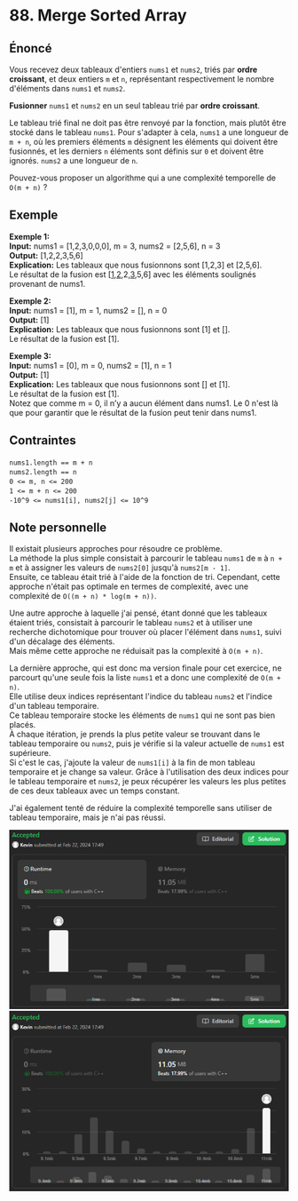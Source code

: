 # 88. Merge Sorted Array

## Énoncé

Vous recevez deux tableaux d'entiers `nums1` et `nums2`, triés par **ordre croissant**, et deux entiers `m` et `n`, représentant respectivement le nombre d'éléments dans `nums1` et `nums2`.

**Fusionner** `nums1` et `nums2` en un seul tableau trié par **ordre croissant**.

Le tableau trié final ne doit pas être renvoyé par la fonction, mais plutôt être stocké dans le tableau `nums1`. Pour s'adapter à cela, `nums1` a une longueur de `m + n`, où les premiers éléments `m` désignent les éléments qui doivent être fusionnés, et les derniers `n` éléments sont définis sur `0` et doivent être ignorés. `nums2` a une longueur de `n`.

Pouvez-vous proposer un algorithme qui a une complexité temporelle de `O(m + n)` ?

## Exemple

**Exemple 1:**  
**Input:** nums1 = [1,2,3,0,0,0], m = 3, nums2 = [2,5,6], n = 3  
**Output:** [1,2,2,3,5,6]  
**Explication:** Les tableaux que nous fusionnons sont [1,2,3] et [2,5,6].  
Le résultat de la fusion est [<ins>1</ins>,<ins>2</ins>,2,<ins>3</ins>,5,6] avec les éléments soulignés provenant de nums1.

**Exemple 2:**  
**Input:** nums1 = [1], m = 1, nums2 = [], n = 0  
**Output:** [1]  
**Explication:** Les tableaux que nous fusionnons sont [1] et [].  
Le résultat de la fusion est [1].

**Exemple 3:**  
**Input:** nums1 = [0], m = 0, nums2 = [1], n = 1  
**Output:** [1]  
**Explication:** Les tableaux que nous fusionnons sont [] et [1].  
Le résultat de la fusion est [1].  
Notez que comme m = 0, il n’y a aucun élément dans nums1. Le 0 n'est là que pour garantir que le résultat de la fusion peut tenir dans nums1.

## Contraintes

`nums1.length == m + n`  
`nums2.length == n`  
`0 <= m, n <= 200`  
`1 <= m + n <= 200`  
`-10^9 <= nums1[i], nums2[j] <= 10^9`

## Note personnelle

Il existait plusieurs approches pour résoudre ce problème.  
La méthode la plus simple consistait à parcourir le tableau `nums1` de `m` à `n + m` et à assigner les valeurs de `nums2[0]` jusqu'à `nums2[m - 1]`.  
Ensuite, ce tableau était trié à l'aide de la fonction de tri. Cependant, cette approche n'était pas optimale en termes de complexité, avec une complexité de `O((m + n) * log(m + n))`.

Une autre approche à laquelle j'ai pensé, étant donné que les tableaux étaient triés, consistait à parcourir le tableau `nums2` et à utiliser une recherche dichotomique pour trouver où placer l'élément dans `nums1`, suivi d'un décalage des éléments.  
Mais même cette approche ne réduisait pas la complexité à `O(m + n)`.

La dernière approche, qui est donc ma version finale pour cet exercice, ne parcourt qu'une seule fois la liste `nums1` et a donc une complexité de `O(m + n)`.  
Elle utilise deux indices représentant l'indice du tableau `nums2` et l'indice d'un tableau temporaire.  
Ce tableau temporaire stocke les éléments de `nums1` qui ne sont pas bien placés.  
À chaque itération, je prends la plus petite valeur se trouvant dans le tableau temporaire ou `nums2`, puis je vérifie si la valeur actuelle de `nums1` est supérieure.  
Si c'est le cas, j'ajoute la valeur de `nums1[i]` à la fin de mon tableau temporaire et je change sa valeur. Grâce à l'utilisation des deux indices pour le tableau temporaire et `nums2`, je peux récupérer les valeurs les plus petites de ces deux tableaux avec un temps constant.

J'ai également tenté de réduire la complexité temporelle sans utiliser de tableau temporaire, mais je n'ai pas réussi.

<img src="./imgs/runtime.png"/>
<img src="./imgs/memory.png"/>
